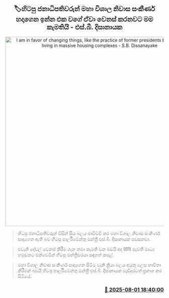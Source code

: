 <p align='center'><b><h2 align='center' title='I am in favor of changing things, like the practice of former presidents building and living in massive housing complexes - S.B. Dissanayake'>🏷හිටපු ජනාධිපතිවරුන් මහා විශාල නිවාස සංකීර්ණ හදාගෙන ඉන්න එක වගේ ඒවා වෙනස් කරනවට මම කැමතියි - එස්.බී. දිසානායක</h2></b></p>
<p align='center'><img src='https://helakuru.sgp1.cdn.digitaloceanspaces.com/esana/images/lib/sb-disanayake-new.jpg' width='600' alt='I am in favor of changing things, like the practice of former presidents building and living in massive housing complexes - S.B. Dissanayake'></p>

> හිටපු ජනාධිපතිවරුන් විසින් සිය බලය පාවිච්චි කර මහා විශාල නිවාස සංකීර්ණ සාදාගෙන ඇති බව හිටපු පාර්ලිමේන්තු මන්ත්‍රී එස්.බී. දිසානායක පවසනවා.

> එවැනි දේවල් වෙනස් කිරීම ගැන තමා කැමති වන බවයි අද (01) පැවති මාධ්‍ය හමුවකට එක්වෙමින් හිටපු මන්ත්‍රීවරයා සඳහන් කළේ.

> මහා විශාල නිවාස සංකීර්ණ සාදාගෙන සිටීම වැනි ක්‍රියා බලය අයුතු ලෙස භාවිතා කිරීමක් බවයි හිටපු පාර්ලිමේන්තු මන්ත්‍රී එස්.බී. දිසානායක වැඩිදුරටත් ප්‍රකාශ කර සිටියේ.



<h3 align='right'><a href='https://www.helakuru.lk/esana/p/112366/'>📅 2025-08-01 18:40:00</a></h3>
